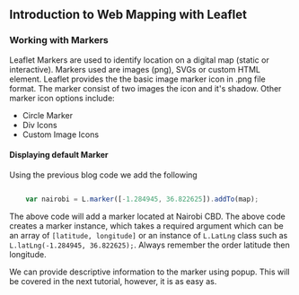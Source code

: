 ## Introduction to Web Mapping with Leaflet

### Working with Markers

Leaflet Markers are used to identify location on a digital map (static or interactive). Markers used are images (png), SVGs or custom HTML element. Leaflet provides the the basic image marker icon in .png file format. The marker consist of two images the icon and it's shadow. Other marker icon options include:
 
 - Circle Marker
 - Div Icons
 - Custom Image Icons

#### Displaying default Marker

Using the previous blog code we add the following

```javascript

    var nairobi = L.marker([-1.284945, 36.822625]).addTo(map);
```

The above code will add a marker located at Nairobi CBD. The above code creates a marker instance, which takes a required argument which can be an array of `[latitude, longitude]` or an instance of `L.LatLng` class such as `L.latLng(-1.284945, 36.822625);`. Always remember the order latitude then longitude.

We can provide descriptive information to the marker using popup. This will be covered in the next tutorial, however, it is as easy as.

